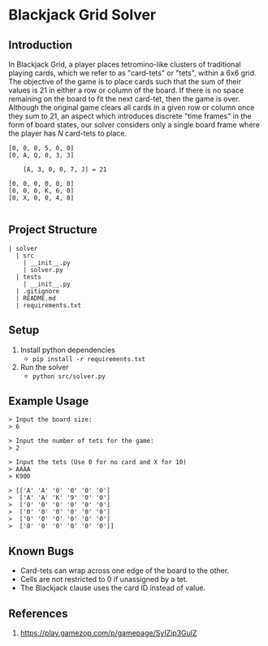 # Blackjack Grid Solver

## Introduction 
In Blackjack Grid, a player places tetromino-like clusters of traditional playing cards, which we refer to as "card-tets" or "tets", within a 6x6 grid. The objective of the game is to place cards such that the sum of their values is 21 in either a row or column of the board. If there is no space remaining on the board to fit the next card-tet, then the game is over. Although the original game clears all cards in a given row or column once they sum to 21, an aspect which introduces discrete "time frames" in the form of board states, our solver considers only a single board frame where the player has *N* card-tets to place.

```
[0, 0, 0, 5, 0, 0]
[0, A, Q, 0, 3, 3]

    [A, 3, 0, 0, 7, J] = 21

[0, 0, 0, 0, 0, 0]
[0, 0, 0, K, 6, 0]
[0, X, 0, 0, 4, 0]
              
```

## Project Structure
```
| solver
  | src 
    | __init__.py 
    | solver.py
  | tests 
    | __init__.py
  | .gitignore
  | README.md
  | requirements.txt
```

## Setup
1. Install python dependencies
    * `pip install -r requirements.txt`
2. Run the solver
    * `python src/solver.py`

## Example Usage
```
> Input the board size:
> 6

> Input the number of tets for the game:
> 2

> Input the tets (Use 0 for no card and X for 10)
> AAAA
> K900

> [['A' 'A' '0' '0' '0' '0']
>  ['A' 'A' 'K' '9' '0' '0']
>  ['0' '0' '0' '0' '0' '0']
>  ['0' '0' '0' '0' '0' '0']
>  ['0' '0' '0' '0' '0' '0']
>  ['0' '0' '0' '0' '0' '0']]
```

## Known Bugs
* Card-tets can wrap across one edge of the board to the other.
* Cells are not restricted to 0 if unassigned by a tet.
* The Blackjack clause uses the card ID instead of value.

## References
1. https://play.gamezop.com/p/gamepage/SyIZjp3GulZ
